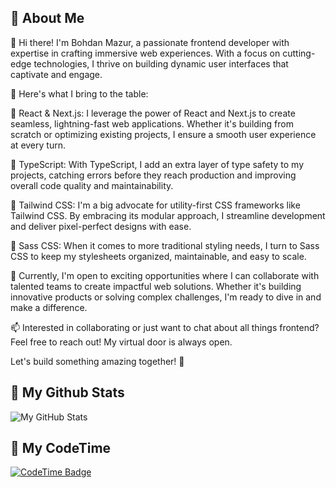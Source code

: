 
## 🚀 About Me
👋 Hi there! I'm Bohdan Mazur, a passionate frontend developer with expertise in crafting immersive web experiences. With a focus on cutting-edge technologies, I thrive on building dynamic user interfaces that captivate and engage.

🚀 Here's what I bring to the table:

🔹 React & Next.js: I leverage the power of React and Next.js to create seamless, lightning-fast web applications. Whether it's building from scratch or optimizing existing projects, I ensure a smooth user experience at every turn.

🔹 TypeScript: With TypeScript, I add an extra layer of type safety to my projects, catching errors before they reach production and improving overall code quality and maintainability.

🔹 Tailwind CSS: I'm a big advocate for utility-first CSS frameworks like Tailwind CSS. By embracing its modular approach, I streamline development and deliver pixel-perfect designs with ease.

🔹 Sass CSS: When it comes to more traditional styling needs, I turn to Sass CSS to keep my stylesheets organized, maintainable, and easy to scale.

💼 Currently, I'm open to exciting opportunities where I can collaborate with talented teams to create impactful web solutions. Whether it's building innovative products or solving complex challenges, I'm ready to dive in and make a difference.

📫 Interested in collaborating or just want to chat about all things frontend? Feel free to reach out! My virtual door is always open.

Let's build something amazing together! 🌟


## 🔗 My Github Stats

![My GitHub Stats](https://github-readme-stats.vercel.app/api?username=sorrybodikmain&hide=issues&show_icons=true&hide_title=true)

## 🔗 My CodeTime
[![CodeTime Badge](https://img.shields.io/endpoint?style=for-the-badge&color=222&url=https%3A%2F%2Fapi.codetime.dev%2Fshield%3Fid%3D19050%26project%3D%26in=0)](https://codetime.dev)
